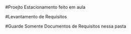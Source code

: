 #Proejto Estacionamento feito em aula

#Levantamento de Requisitos

#Guarde Somente Documentos de Requisitos nessa pasta
